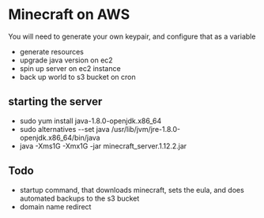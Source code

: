 # Minecraft on AWS

You will need to generate your own keypair, and configure that as a variable

* generate resources
* upgrade java version on ec2
* spin up server on ec2 instance
* back up world to s3 bucket on cron

## starting the server

* sudo yum install java-1.8.0-openjdk.x86_64
* sudo alternatives --set java /usr/lib/jvm/jre-1.8.0-openjdk.x86_64/bin/java
* java -Xms1G -Xmx1G -jar minecraft_server.1.12.2.jar

## Todo

* startup command, that downloads minecraft, sets the eula, and does automated backups to the s3 bucket
* domain name redirect